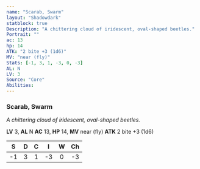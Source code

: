 ```yaml
---
name: "Scarab, Swarm"
layout: "Shadowdark"
statblock: true
Description: "A chittering cloud of iridescent, oval-shaped beetles."
Portrait: ""
ac: 13
hp: 14
ATK: "2 bite +3 (1d6)"
MV: "near (fly)"
Stats: [-1, 3, 1, -3, 0, -3]
AL: N
LV: 3
Source: "Core"
Abilities:
---
```


### Scarab, Swarm

_A chittering cloud of iridescent, oval-shaped beetles._

**LV** 3, **AL** N
**AC** 13, **HP** 14, **MV** near (fly)
**ATK** 2 bite +3 (1d6)

|  S  |  D  |  C  |  I  |  W  |  Ch  |
|:---:|:---:|:---:|:---:|:---:|:----:|
| -1 | 3 | 1 | -3 | 0 | -3 |

